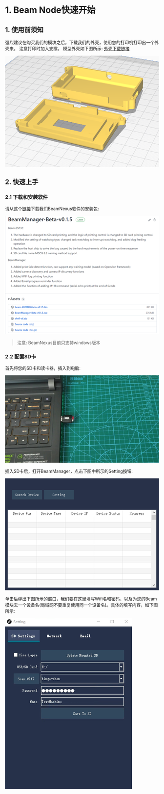 # 1. Beam Node快速开始

## 1. 使用前须知

强烈建议在购买我们的模块之后，下载我们的外壳，使用您的打印机打印出一个外壳来。 注意打印时加入支撑。 模型外壳如下图所示:
[外壳下载链接](https://github.com/fiberpunk1/Beam-ESP32/releases/download/Beta-v0.1.5/shell-stl.zip)

![img](./images/shell.png)

## 2. 快速上手

### 2.1 下载和安装软件

请从这个[链接](https://github.com/fiberpunk1/Beam-ESP32/releases)下载我们BeamNexus软件的安装包:

![img](./images/download.png)

> 注意: BeamNexus目前只支持windows版本

### 2.2 配置SD卡

首先将您的SD卡和读卡器，插入到电脑:

![img](./images/sd-card.png)

插入SD卡后，打开BeamManager，点击下图中所示的Setting按钮:

![img](./images/beam-main.png)

单击后弹出下图所示的窗口，我们要在这里填写Wifi名和密码，以及为您的Beam模块去一个设备名(局域网不要重复使用同一个设备名)。具体的填写内容，如下图所示:


![image alt ><](./images/sd-wifi.png)
